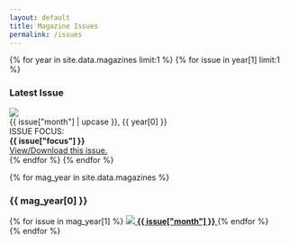 ```yaml
---
layout: default
title: Magazine Issues
permalink: /issues
---
```


{% for year in site.data.magazines limit:1 %}
{% for issue in year[1] limit:1 %}
### Latest Issue 
<div id="latest-issue" markdown=1>
<img src="/assets/magazine-thumbnails/{{ issue["thumbnailFileName"] }}"/>
<div id="latest-issue-desc">
    <span>{{ issue["month"] | upcase }}, {{ year[0] }}</span>
    <div id="latest-issue-focus">
    ISSUE FOCUS:<br>
    <strong>{{ issue["focus"] }}</strong>
    </div>
    <a id="latest-issue-link" href="/assets/magazines/{{issue["fileName"]}}">View/Download this issue.</a>
</div>
</div>
{% endfor %}
{% endfor %}

{% for mag_year in site.data.magazines %}
### {{ mag_year[0] }}
<div class="magazine-thumbnails" markdown=1>
{% for issue in mag_year[1] %}
<a class="magazine-thumbnail-item" href="/assets/magazines/{{issue["fileName"]}}">
<img src="/assets/magazine-thumbnails/{{ issue["thumbnailFileName"] }}"/>
<strong>{{ issue["month"] }}</strong>
</a>
{% endfor %}
</div>
{% endfor %}

